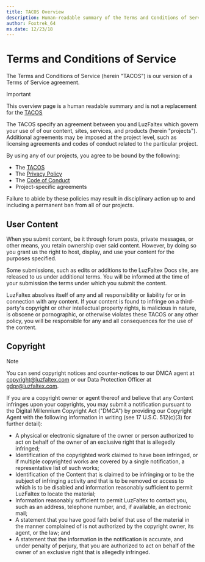```yaml
---
title: TACOS Overview
description: Human-readable summary of the Terms and Conditions of Service
author: Foxtrek_64
ms.date: 12/23/18
---
```


# Terms and Conditions of Service

The Terms and Conditions of Service (herein "TACOS") is our version of a Terms of Service agreement.

> [!IMPORTANT]
> This overview page is a human readable summary and is not a replacement for the [TACOS](./tacos-policy)

The TACOS specify an agreement between you and LuzFaltex which govern your use of of our content, sites, services, and products (herein "projects"). Additional agreements may be imposed at the project level, such as licensing agreements and codes of conduct related to the particular project.

By using any of our projects, you agree to be bound by the following:

* The [TACOS](tacos-policy)
* The [Privacy Policy](privacy-overview)
* The [Code of Conduct](code-of-conduct)
* Project-specific agreements

Failure to abide by these policies may result in disciplinary action up to and including a permanent ban from all of our projects.

## User Content

When you submit content, be it through forum posts, private messages, or other means, you retain ownership over said content. However, by doing so you grant us the right to host, display, and use your content for the purposes specified.

Some submissions, such as edits or additions to the LuzFaltex Docs site, are released to us under additional terms. You will be informed at the time of your submission the terms under which you submit the content.

LuzFaltex absolves itself of any and all responsibility or liability for or in connection with any content. If your content is found to infringe on a third-party's copyright or other intellectual property rights, is malicious in nature, is obscene or pornographic, or otherwise violates these TACOS or any other policy, you will be responsible for any and all consequences for the use of the content.

## Copyright

> [!NOTE]
> You can send copyright notices and counter-notices to our DMCA agent at [copyright@luzfaltex.com](mailto:copyright@luzfaltex.com) or our Data Protection Officer at [gdpr@luzfaltex.com](mailto:gdpr@luzfaltex.com).

If you are a copyright owner or agent thereof and believe that any Content infringes upon your copyrights, you may submit a notification pursuant to the Digital Millennium Copyright Act ("DMCA") by providing our Copyright Agent with the following information in writing (see 17 U.S.C. 512(c)(3) for further detail):

* A physical or electronic signature of the owner or person authorized to act on behalf of the owner of an exclusive right that is allegedly infringed;
* Identification of the copyrighted work claimed to have been infringed, or if multiple copyrighted works are covered by a single notification, a representative list of such works;
* Identification of the Content that is claimed to be infringing or to be the subject of infringing activity and that is to be removed or access to which is to be disabled and information reasonably sufficient to permit LuzFaltex to locate the material;
* Information reasonably sufficient to permit LuzFaltex to contact you, such as an address, telephone number, and, if available, an electronic mail;
* A statement that you have good faith belief that use of the material in the manner complained of is not authorized by the copyright owner, its agent, or the law; and
* A statement that the information in the notification is accurate, and under penalty of perjury, that you are authorized to act on behalf of the owner of an exclusive right that is allegedly infringed.